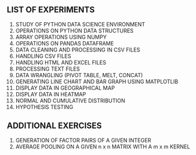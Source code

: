 ## LIST OF EXPERIMENTS

1. STUDY OF PYTHON DATA SCIENCE ENVIRONMENT
2. OPERATIONS ON PYTHON DATA STRUCTURES
3. ARRAY OPERATIONS USING NUMPY
4. OPERATIONS ON PANDAS DATAFRAME
5. DATA CLEANING AND PROCESSING IN CSV FILES
6. HANDLING CSV FILES
7. HANDLING HTML AND EXCEL FILES
8. PROCESSING TEXT FILES
9. DATA WRANGLING (PIVOT TABLE, MELT, CONCAT)
10. GENERATING LINE CHART AND BAR GRAPH USING MATPLOTLIB
11. DISPLAY DATA IN GEOGRAPHICAL MAP
12. DISPLAY DATA IN HEATMAP
13. NORMAL AND CUMULATIVE DISTRIBUTION
14. HYPOTHESIS TESTING
## ADDITIONAL EXERCISES
1. GENERATION OF FACTOR PAIRS OF A GIVEN INTEGER
2. AVERAGE POOLING ON A GIVEN n x n MATRIX WITH A m x m KERNEL


